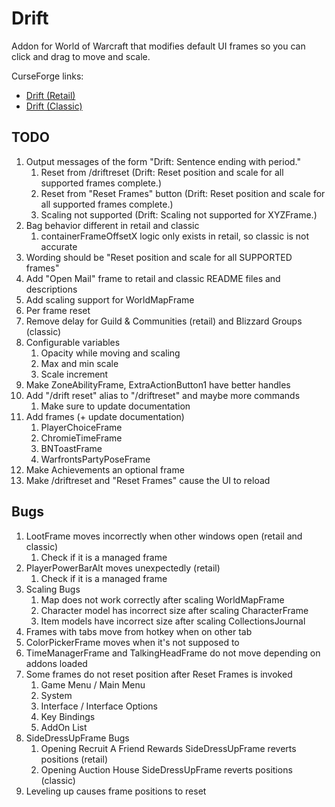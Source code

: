# Drift
Addon for World of Warcraft that modifies default UI frames so you can click and drag to move and scale.

CurseForge links:
 * [Drift (Retail)](https://www.curseforge.com/wow/addons/drift)
 * [Drift (Classic)](https://www.curseforge.com/wow/addons/driftclassic)

## TODO
1. Output messages of the form "Drift: Sentence ending with period."
   1. Reset from /driftreset (Drift: Reset position and scale for all supported frames complete.)
   1. Reset from "Reset Frames" button (Drift: Reset position and scale for all supported frames complete.)
   1. Scaling not supported (Drift: Scaling not supported for XYZFrame.)
1. Bag behavior different in retail and classic
   1. containerFrameOffsetX logic only exists in retail, so classic is not accurate
1. Wording should be "Reset position and scale for all SUPPORTED frames"
1. Add "Open Mail" frame to retail and classic README files and descriptions
1. Add scaling support for WorldMapFrame
1. Per frame reset
1. Remove delay for Guild & Communities (retail) and Blizzard Groups (classic)
1. Configurable variables
   1. Opacity while moving and scaling
   1. Max and min scale
   1. Scale increment
1. Make ZoneAbilityFrame, ExtraActionButton1 have better handles
1. Add "/drift reset" alias to "/driftreset" and maybe more commands
   1. Make sure to update documentation
1. Add frames (+ update documentation)
   1. PlayerChoiceFrame
   1. ChromieTimeFrame
   1. BNToastFrame
   1. WarfrontsPartyPoseFrame
1. Make Achievements an optional frame
1. Make /driftreset and "Reset Frames" cause the UI to reload

## Bugs
1. LootFrame moves incorrectly when other windows open (retail and classic)
   1. Check if it is a managed frame
1. PlayerPowerBarAlt moves unexpectedly (retail)
   1. Check if it is a managed frame
1. Scaling Bugs
   1. Map does not work correctly after scaling WorldMapFrame
   1. Character model has incorrect size after scaling CharacterFrame
   1. Item models have incorrect size after scaling CollectionsJournal
1. Frames with tabs move from hotkey when on other tab
1. ColorPickerFrame moves when it's not supposed to
1. TimeManagerFrame and TalkingHeadFrame do not move depending on addons loaded
1. Some frames do not reset position after Reset Frames is invoked
   1. Game Menu / Main Menu
   1. System
   1. Interface / Interface Options
   1. Key Bindings
   1. AddOn List
1. SideDressUpFrame Bugs
   1. Opening Recruit A Friend Rewards SideDressUpFrame reverts positions (retail)
   1. Opening Auction House SideDressUpFrame reverts positions (classic)
1. Leveling up causes frame positions to reset

